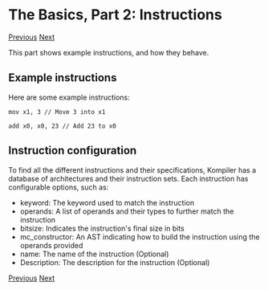 # The Basics, Part 2: Instructions
[Previous](/docs/basics/01_syntax.md) [Next](/docs/basics/03_labels.md)

This part shows example instructions, and how they behave.

## Example instructions

Here are some example instructions:

```
mov x1, 3 // Move 3 into x1

add x0, x0, 23 // Add 23 to x0
```


## Instruction configuration

To find all the different instructions and their specifications, Kompiler has a database of architectures and their instruction sets. Each instruction has configurable options, such as:
 - keyword: The keyword used to match the instruction
 - operands: A list of operands and their types to further match the instruction
 - bitsize: Indicates the instruction's final size in bits
 - mc_constructor: An AST indicating how to build the instruction using the operands provided
 - name: The name of the instruction (Optional)
 - Description: The description for the instruction (Optional)
 
[Previous](/docs/basics/01_syntax.md) [Next](/docs/basics/03_labels.md)